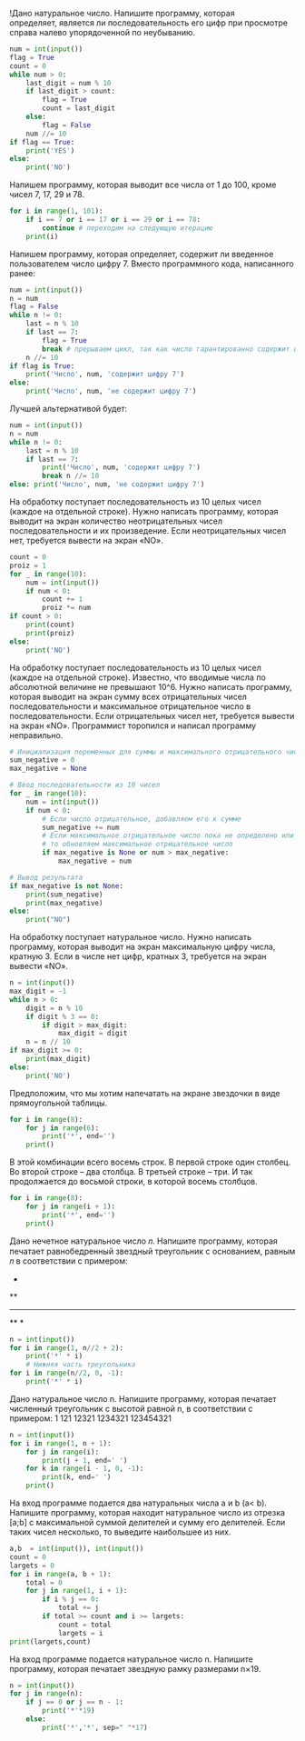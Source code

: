 
!Дано натуральное число. Напишите программу, которая определяет, является ли последовательность его цифр при просмотре справа налево упорядоченной по неубыванию.

```python
num = int(input())
flag = True
count = 0
while num > 0:
    last_digit = num % 10
    if last_digit > count:
        flag = True
        count = last_digit
    else:
        flag = False
    num //= 10
if flag == True:    
    print('YES')
else:
    print('NO')
```

Напишем программу, которая выводит все числа от 1 до 100, кроме чисел 7, 17, 29 и 78.

```python
for i in range(1, 101): 
	if i == 7 or i == 17 or i == 29 or i == 78: 
		continue # переходим на следующую итерацию 
	print(i)
```

Напишем программу, которая определяет, содержит ли введенное пользователем число цифру 7. Вместо программного кода, написанного ранее:

```python
num = int(input()) 
n = num 
flag = False 
while n != 0: 
	last = n % 10 
	if last == 7: 
		flag = True 
		break # прерываем цикл, так как число гарантированно содержит цифру 7 
	n //= 10 
if flag is True: 
	print('Число', num, 'содержит цифру 7') 
else: 
	print('Число', num, 'не содержит цифру 7')
```

Лучшей альтернативой будет:

```python
num = int(input()) 
n = num 
while n != 0: 
	last = n % 10 
	if last == 7: 
		print('Число', num, 'содержит цифру 7') 
		break n //= 10 
else: print('Число', num, 'не содержит цифру 7')
```


На обработку поступает последовательность из 10 целых чисел (каждое на отдельной строке). Нужно написать программу, которая выводит на экран количество неотрицательных чисел последовательности и их произведение. Если неотрицательных чисел нет, требуется вывести на экран «NO». 


```python
count = 0
proiz = 1
for _ in range(10):
    num = int(input())
    if num < 0:
        count += 1
        proiz *= num
if count > 0:
    print(count)
    print(proiz)
else:
    print('NO')
```



На обработку поступает последовательность из 10 целых чисел (каждое на отдельной строке). Известно, что вводимые числа по абсолютной величине не превышают 10^6. Нужно написать программу, которая выводит на экран сумму всех отрицательных чисел последовательности и максимальное отрицательное число в последовательности. Если отрицательных чисел нет, требуется вывести на экран «NO». Программист торопился и написал программу неправильно.

```python
# Инициализация переменных для суммы и максимального отрицательного числа
sum_negative = 0
max_negative = None

# Ввод последовательности из 10 чисел
for _ in range(10):
    num = int(input())
    if num < 0:
        # Если число отрицательное, добавляем его к сумме
        sum_negative += num
        # Если максимальное отрицательное число пока не определено или текущее число больше максимального,
        # то обновляем максимальное отрицательное число
        if max_negative is None or num > max_negative:
            max_negative = num

# Вывод результата
if max_negative is not None:
    print(sum_negative)
    print(max_negative)
else:
    print("NO")

```


На обработку поступает натуральное число. Нужно написать программу, которая выводит на экран максимальную цифру числа, кратную 3. Если в числе нет цифр, кратных 3, требуется на экран вывести «NO». 

```python
n = int(input())
max_digit = -1
while n > 0:
    digit = n % 10
    if digit % 3 == 0:
        if digit > max_digit:
            max_digit = digit
    n = n // 10
if max_digit >= 0:
    print(max_digit)
else:
    print('NO')

```



Предположим, что мы хотим напечатать на экране звездочки в виде прямоугольной таблицы.

```python
for i in range(8):
    for j in range(6):
        print('*', end='')
    print()

```

В этой комбинации всего восемь строк. В первой строке один столбец. Во второй строке – два столбца. В третьей строке – три. И так продолжается до восьмой строки, в которой восемь столбцов.

```python
for i in range(8):
    for j in range(i + 1):
        print('*', end='')
    print()
```

Дано нечетное натуральное число 𝑛. Напишите программу, которая печатает равнобедренный звездный треугольник с основанием, равным 𝑛 в соответствии с примером:

*
**
***
**
*

```python
n = int(input())
for i in range(1, n//2 + 2):
    print('*' * i)
    # Нижняя часть треугольника
for i in range(n//2, 0, -1):
    print('*' * i)
```


Дано натуральное число n. Напишите программу, которая печатает численный треугольник с высотой равной n, в соответствии с примером:
1 
121 
12321 
1234321 
123454321

```python
n = int(input())
for i in range(1, n + 1):
    for j in range(i):
        print(j + 1, end=' ')
    for k in range(i - 1, 0, -1):
        print(k, end=' ')
    print()

```


На вход программе подается два натуральных числа a и b (a< b). Напишите программу, которая находит натуральное число из отрезка [a;b] с максимальной суммой делителей и сумму его делителей. Если таких чисел несколько, то выведите наибольшее из них.

```python
a,b  = int(input()), int(input())
count = 0
largets = 0
for i in range(a, b + 1):
    total = 0
    for j in range(1, i + 1):
        if i % j == 0:
            total += j
        if total >= count and i >= largets:
            count = total
            largets = i
print(largets,count)
```

На вход программе подается натуральное число n. Напишите программу, которая печатает звездную рамку размерами n×19.

```python
n = int(input())
for j in range(n):
    if j == 0 or j == n - 1: 
        print('*'*19)
    else:
        print('*','*', sep=" "*17)
```